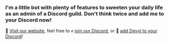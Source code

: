 ### I'm a little bot with plenty of features to sweeten your daily life as an admin of a Discord guild. Don't think twice and add me to your Discord now!

🔗 [Visit our website](https://devyl.net), feel free to ✊ [join our Discord](https://devyl.net/discord), or 🤖 [add Devyl to your Discord](https://devyl.net/add)!
